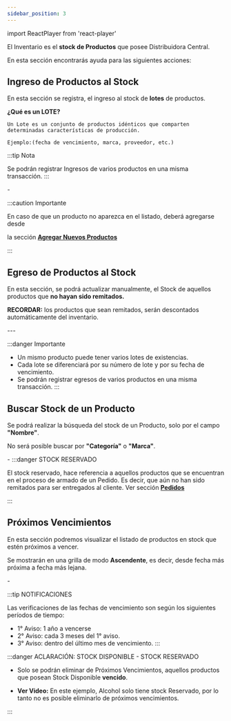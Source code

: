 ```yaml
---
sidebar_position: 3
---
```

import ReactPlayer from 'react-player'

El Inventario es el **stock de Productos** que posee Distribuidora Central.

En esta sección encontrarás ayuda para las siguientes acciones:

## Ingreso de Productos al Stock
 En esta sección se registra, el ingreso al stock de **lotes** de productos.
 

 **¿Qué es un LOTE?**
  ```
 Un Lote es un conjunto de productos idénticos que comparten 
 determinadas características de producción.

 Ejemplo:(fecha de vencimiento, marca, proveedor, etc.)

 ```

:::tip Nota

 Se podrán registrar Ingresos de varios productos en una misma transacción.
:::

 <ReactPlayer controls url='https://youtu.be/N8ZBKl-B_Yw' width='50%' />
-

:::caution Importante

  En caso de que un producto no aparezca en el listado, deberá agregarse desde

  la sección **[Agregar Nuevos Productos](./Producto.md/#agregar-un-nuevo-producto)** 
  
::: 

## Egreso de Productos al Stock

En esta sección, se podrá actualizar manualmente, el Stock de aquellos productos que **no hayan sido remitados.**

**RECORDAR:** los productos que sean remitados, serán descontados automáticamente del inventario.


<ReactPlayer controls url='https://youtu.be/FajKRCPbQco' width='50%' />
---

:::danger Importante
- Un mismo producto puede tener varios lotes de existencias.
- Cada lote se diferenciará por su número de lote y por su fecha de vencimiento.
- Se podrán registrar egresos de varios productos en una misma transacción.
:::

## Buscar Stock de un Producto

Se podrá realizar la búsqueda del stock de un Producto, solo por el campo **"Nombre"**.

No será posible buscar por **"Categoría"** o **"Marca"**.

<ReactPlayer controls url='https://youtu.be/XEmLpbsGKW4' width='50%' />
-
:::danger STOCK RESERVADO

El stock reservado, hace referencia a aquellos productos que se encuentran en el proceso de armado de un Pedido. Es decir, que aún no han sido remitados para ser entregados al cliente. 
Ver sección **[Pedidos](./Pedidos.md)**

:::
## Próximos Vencimientos
 En esta sección podremos visualizar el listado de productos en stock que estén próximos a vencer.

 Se mostrarán en una grilla de modo **Ascendente**, es decir, desde fecha más próxima a fecha más lejana.

<ReactPlayer controls url='https://youtu.be/o_A5CaJ05xg' width='50%' />
-

:::tip NOTIFICACIONES

 Las verificaciones de las fechas de vencimiento son según los siguientes períodos de tiempo:
  - 1° Aviso: 1 año a vencerse
  - 2° Aviso: cada 3 meses del 1° aviso.
  - 3° Aviso: dentro del último mes de vencimiento.
:::

:::danger ACLARACIÓN: STOCK DISPONIBLE  -  STOCK RESERVADO 

- Solo se podrán eliminar de Próximos Vencimientos, aquellos productos que posean Stock Disponible **vencido**.

- **Ver Video:** En este ejemplo, Alcohol solo tiene stock Reservado, por lo tanto no es posible eliminarlo de próximos vencimientos.

:::
